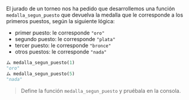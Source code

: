 El jurado de un torneo nos ha pedido que desarrollemos una función `medalla_segun_puesto` que devuelva la medalla que le corresponde a los primeros puestos, según la siguiente lógica:

* primer puesto: le corresponde `"oro"`
* segundo puesto: le corresponde `"plata"`
* tercer puesto: le corresponde `"bronce"`
* otros puestos: le corresponde `"nada"`

```python
ム medalla_segun_puesto(1)
"oro"
ム medalla_segun_puesto(5)
"nada"
```

> Define la función `medalla_segun_puesto` y pruébala en la consola. 

